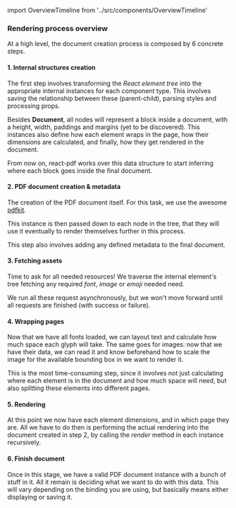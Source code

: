 import OverviewTimeline from '../src/components/OverviewTimeline'

### Rendering process overview

At a high level, the document creation process is composed by 6 concrete steps.

<OverviewTimeline />

#### 1. Internal structures creation

The first step involves transforming the *React element tree* into the appropriate internal instances for each component type. This involves saving the relationship between these (parent-child), parsing styles and processing props.

Besides **Document**, all nodes will represent a block inside a document, with a height, width, paddings and margins (yet to be discovered). This instances also define how each element wraps in the page, how their dimensions are calculated, and finally, how they get rendered in the document.

From now on, react-pdf works over this data structure to start inferring where each block goes inside the final document.

#### 2. PDF document creation & metadata

The creation of the PDF document itself. For this task, we use the awesome [pdfkit](https://github.com/devongovett/pdfkit).

This instance is then passed down to each node in the tree, that they will use it eventually to render themselves further in this process.

This step also involves adding any defined metadata to the final document.

#### 3. Fetching assets

Time to ask for all needed resources! We traverse the internal element's tree fetching any required *font*, *image* or *emoji* needed need.

We run all these request asynchronously, but we won't move forward until all requests are finished (with success or failure).

#### 4. Wrapping pages

Now that we have all fonts loaded, we can layout text and calculate how much space each glyph will take. The same goes for images: now that we have their data, we can read it and know beforehand how to scale the image for the available bounding box in we want to render it.

This is the most time-consuming step, since it involves not just calculating where each element is in the document and how much space will need, but also splitting these elements into different pages.

#### 5. Rendering

At this point we now have each element dimensions, and in which page they are. All we have to do then is performing the actual rendering into the document created in step 2, by calling the *render* method in each instance recursively.

#### 6. Finish document

Once in this stage, we have a valid PDF document instance with a bunch of stuff in it. All it remain is deciding what we want to do with this data. This will vary depending on the binding you are using, but basically means either displaying or saving it.
